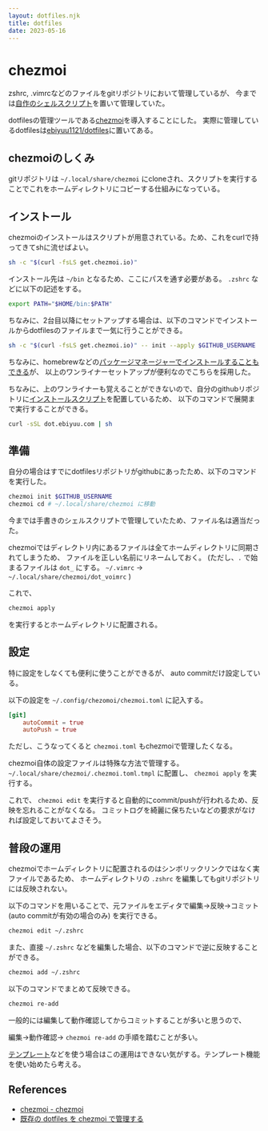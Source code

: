 ```yaml
---
layout: dotfiles.njk
title: dotfiles
date: 2023-05-16
---
```


# chezmoi

zshrc, .vimrcなどのファイルをgitリポジトリにおいて管理しているが、
今までは[自作のシェルスクリプト](https://github.com/ebiyuu1121/dotfiles/blob/c75a9cb41ef334313c5bdaa6a438badf3db84f23/bin/dotfiles)を置いて管理していた。

dotfilesの管理ツールである[chezmoi](https://www.chezmoi.io/)を導入することにした。
実際に管理しているdotfilesは[ebiyuu1121/dotfiles](https://github.com/ebiyuu1121/dotfiles)に置いてある。

## chezmoiのしくみ

gitリポジトリは `~/.local/share/chezmoi` にcloneされ、スクリプトを実行することでこれをホームディレクトリにコピーする仕組みになっている。

## インストール

chezmoiのインストールはスクリプトが用意されている。ため、これをcurlで持ってきてshに流せばよい。


```sh
sh -c "$(curl -fsLS get.chezmoi.io)"
```

インストール先は `~/bin` となるため、ここにパスを通す必要がある。 `.zshrc` などに以下の記述をする。

```sh
export PATH="$HOME/bin:$PATH"
```

ちなみに、2台目以降にセットアップする場合は、以下のコマンドでインストールからdotfilesのファイルまで一気に行うことができる。

```sh
sh -c "$(curl -fsLS get.chezmoi.io)" -- init --apply $GITHUB_USERNAME
```

ちなみに、homebrewなどの[パッケージマネージャーでインストールすることもできる](https://www.chezmoi.io/install/#one-line-binary-install)が、
以上のワンライナーセットアップが便利なのでこちらを採用した。

ちなみに、上のワンライナーも覚えることができないので、自分のgithubリポジトリに[インストールスクリプト](https://github.com/ebiyuu1121/dotfiles/blob/master/install)を配置しているため、
以下のコマンドで展開まで実行することができる。

```sh
curl -sSL dot.ebiyuu.com | sh
```


## 準備

自分の場合はすでにdotfilesリポジトリがgithubにあったため、以下のコマンドを実行した。

```sh
chezmoi init $GITHUB_USERNAME
chezmoi cd # ~/.local/share/chezmoi に移動
```

今までは手書きのシェルスクリプトで管理していたため、ファイル名は適当だった。

chezmoiではディレクトリ内にあるファイルは全てホームディレクトリに同期されてしまうため、
ファイルを正しい名前にリネームしておく。
(ただし、`.` で始まるファイルは `dot_` にする。 `~/.vimrc` → `~/.local/share/chezmoi/dot_voimrc` )

これで、

```sh
chezmoi apply
```

を実行するとホームディレクトリに配置される。

##  設定

特に設定をしなくても便利に使うことができるが、
auto commitだけ設定している。


以下の設定を `~/.config/chezomoi/chezmoi.toml` に記入する。

```toml
[git]
    autoCommit = true
    autoPush = true
```

ただし、こうなってくると `chezmoi.toml` もchezmoiで管理したくなる。

chezmoi自体の設定ファイルは特殊な方法で管理する。
`~/.local/share/chezmoi/.chezmoi.toml.tmpl` に配置し、 `chezmoi apply` を実行する。

これで、 `chezmoi edit` を実行すると自動的にcommit/pushが行われるため、反映を忘れることがなくなる。
コミットログを綺麗に保ちたいなどの要求がなければ設定しておいてよさそう。

## 普段の運用

chezmoiでホームディレクトリに配置されるのはシンボリックリンクではなく実ファイルであるため、
ホームディレクトリの `.zshrc` を編集してもgitリポジトリには反映されない。

以下のコマンドを用いることで、元ファイルをエディタで編集→反映→コミット(auto commitが有効の場合のみ) を実行できる。

```sh
chezmoi edit ~/.zshrc
```

また、直接 `~/.zshrc` などを編集した場合、以下のコマンドで逆に反映することができる。

```sh
chezmoi add ~/.zshrc
```

以下のコマンドでまとめて反映できる。

```sh
chezmoi re-add
```

一般的には編集して動作確認してからコミットすることが多いと思うので、

編集→動作確認→ `chezmoi re-add` の手順を踏むことが多い。

[テンプレート](https://www.chezmoi.io/user-guide/templating/)などを使う場合はこの運用はできない気がする。テンプレート機能を使い始めたら考える。


## References

- [chezmoi \- chezmoi](https://www.chezmoi.io/)
- [既存の dotfiles を chezmoi で管理する](https://zenn.dev/johnmanjiro13/articles/d14825f4ef3184)


